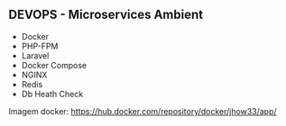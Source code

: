 ## DEVOPS - Microservices Ambient

- Docker
- PHP-FPM
- Laravel
- Docker Compose
- NGINX
- Redis
- Db Heath Check


Imagem docker: https://hub.docker.com/repository/docker/jhow33/app/